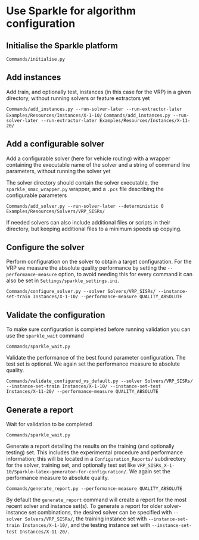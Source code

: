 # Use Sparkle for algorithm configuration

## Initialise the Sparkle platform

`Commands/initialise.py`

## Add instances

Add train, and optionally test, instances (in this case for the VRP) in a given directory, without running solvers or feature extractors yet

`Commands/add_instances.py --run-solver-later --run-extractor-later Examples/Resources/Instances/X-1-10/`
`Commands/add_instances.py --run-solver-later --run-extractor-later Examples/Resources/Instances/X-11-20/`

## Add a configurable solver

Add a configurable solver (here for vehicle routing) with a wrapper containing the executable name of the solver and a string of command line parameters, without running the solver yet

The solver directory should contain the solver executable, the `sparkle_smac_wrapper.py` wrapper, and a `.pcs` file describing the configurable parameters

`Commands/add_solver.py --run-solver-later --deterministic 0 Examples/Resources/Solvers/VRP_SISRs/`

If needed solvers can also include additional files or scripts in their directory, but keeping additional files to a minimum speeds up copying.

## Configure the solver

Perform configuration on the solver to obtain a target configuration. For the VRP we measure the absolute quality performance by setting the `--performance-measure` option, to avoid needing this for every command it can also be set in `Settings/sparkle_settings.ini`.

`Commands/configure_solver.py --solver Solvers/VRP_SISRs/ --instance-set-train Instances/X-1-10/ --performance-measure QUALITY_ABSOLUTE`

## Validate the configuration

To make sure configuration is completed before running validation you can use the `sparkle_wait` command

`Commands/sparkle_wait.py`

Validate the performance of the best found parameter configuration. The test set is optional. We again set the performance measure to absolute quality.

`Commands/validate_configured_vs_default.py --solver Solvers/VRP_SISRs/ --instance-set-train Instances/X-1-10/ --instance-set-test Instances/X-11-20/ --performance-measure QUALITY_ABSOLUTE`

## Generate a report

Wait for validation to be completed

`Commands/sparkle_wait.py`

Generate a report detailing the results on the training (and optionally testing) set. This includes the experimental procedure and performance information; this will be located in a `Configuration_Reports/` subdirectory for the solver, training set, and optionally test set like `VRP_SISRs_X-1-10/Sparkle-latex-generator-for-configuration/`. We again set the performance measure to absolute quality.

`Commands/generate_report.py --performance-measure QUALITY_ABSOLUTE`

By default the `generate_report` command will create a report for the most recent solver and instance set(s). To generate a report for older solver-instance set combinations, the desired solver can be specified with `--solver Solvers/VRP_SISRs/`, the training instance set with `--instance-set-train Instances/X-1-10/`, and the testing instance set with `--instance-set-test Instances/X-11-20/`.

